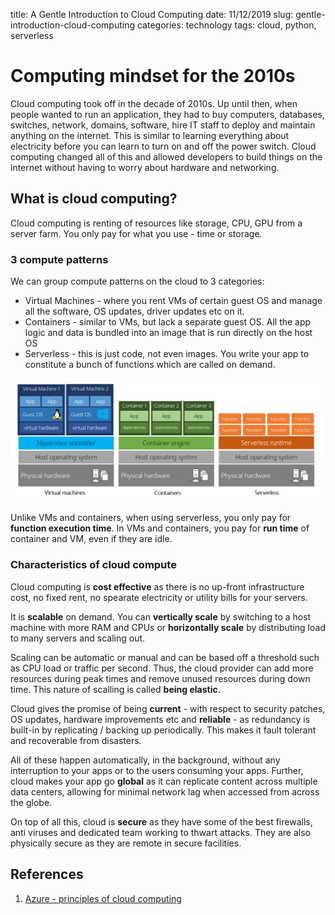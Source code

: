 title: A Gentle Introduction to Cloud Computing
date: 11/12/2019
slug: gentle-introduction-cloud-computing
categories: technology
tags: cloud, python, serverless

# Computing mindset for the 2010s
Cloud computing took off in the decade of 2010s. Up until then, when people wanted to run an application, they had to buy computers, databases, switches, network, domains, software, hire IT staff to deploy and maintain anything on the internet. This is similar to learning everything about electricity before you can learn to turn on and off the power switch. Cloud computing changed all of this and allowed developers to build things on the internet without having to worry about hardware and networking.

## What is cloud computing?
Cloud computing is renting of resources like storage, CPU, GPU from a server farm. You only pay for what you use - time or storage.

### 3 compute patterns
We can group compute patterns on the cloud to 3 categories:

 - Virtual Machines - where you rent VMs of certain guest OS and manage all the software, OS updates, driver updates etc on it.
 - Containers - similar to VMs, but lack a separate guest OS. All the app logic and data is bundled into an image that is run directly on the host OS
 - Serverless - this is just code, not even images. You write your app to constitute a bunch of functions which are called on demand.

<img src='/images/vm-vs-container-vs-serverless.png'>

Unlike VMs and containers, when using serverless, you only pay for **function execution time**. In VMs and containers, you pay for **run time** of container and VM, even if they are idle.

### Characteristics of cloud compute
Cloud computing is **cost effective** as there is no up-front infrastructure cost, no fixed rent, no spearate electricity or utility bills for your servers.

It is **scalable** on demand. You can **vertically scale** by switching to a host machine with more RAM and CPUs or **horizontally scale** by distributing load to many servers and scaling out.

Scaling can be automatic or manual and can be based off a threshold such as CPU load or traffic per second. Thus, the cloud provider can add more resources during peak times and remove unused resources during down time. This nature of scalling is called **being elastic**.

Cloud gives the promise of being **current** - with respect to security patches, OS updates, hardware improvements etc and **reliable** - as redundancy is built-in by replicating / backing up periodically. This makes it fault tolerant and recoverable from disasters.

All of these happen automatically, in the background, without any interruption to your apps or to the users consuming your apps. Further, cloud makes your app go **global** as it can replicate content across multiple data centers, allowing for minimal network lag when accessed from across the globe.

On top of all this, cloud is **secure** as they have some of the best firewalls, anti viruses and dedicated team working to thwart attacks. They are also physically secure as they are remote in secure facilities.


## References
1. [Azure - principles of cloud computing](https://docs.microsoft.com/en-us/learn/modules/principles-cloud-computing)